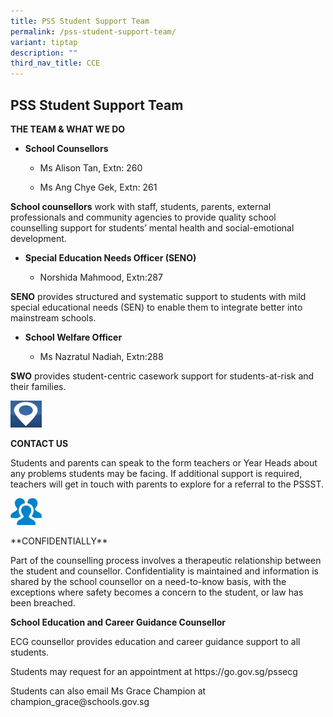 ```yaml
---
title: PSS Student Support Team
permalink: /pss-student-support-team/
variant: tiptap
description: ""
third_nav_title: CCE
---
```

<h2>PSS Student Support Team</h2>
<p><strong>THE TEAM &amp; WHAT WE DO</strong>
</p>
<ul data-tight="true" class="tight">
<li>
<p><strong>School Counsellors</strong>
</p>
<ul data-tight="true" class="tight">
<li>
<p>Ms Alison Tan, Extn: 260</p>
</li>
<li>
<p>Ms Ang Chye Gek, Extn: 261</p>
</li>
</ul>
</li>
</ul>
<p><strong>School counsellors</strong>&nbsp;work with staff, students, parents,
external professionals and community agencies to provide quality school
counselling support for students’ mental health and social-emotional development.</p>
<ul data-tight="true" class="tight">
<li>
<p><strong>Special Education Needs Officer (SENO)</strong>
</p>
<ul data-tight="true" class="tight">
<li>
<p>Norshida Mahmood, Extn:287</p>
</li>
</ul>
</li>
</ul>
<p><strong>SENO</strong> provides structured and systematic support to students
with mild special educational needs (SEN) to enable them to integrate better
into mainstream schools.</p>
<ul>
<li>
<p><strong>School Welfare Officer</strong>
</p>
<ul data-tight="true" class="tight">
<li>
<p>Ms Nazratul Nadiah, Extn:288</p>
</li>
</ul>
</li>
</ul>
<p><strong>SWO</strong>&nbsp;provides student-centric casework support for
students-at-risk and their families.</p>
<div class="isomer-image-wrapper">
<img style="width:10%;margin-right:15px;" height="auto" width="100%" src="/images/CCE/PSS%20Student%20Support%20Team/Contact%20Us.png">
</div>
<p><strong>CONTACT US</strong>
</p>
<p>Students and parents can speak to the form teachers or Year Heads about
any problems students may be facing. If additional support is required,
teachers will get in touch with parents to explore for a referral to the
PSSST.</p>
<div class="isomer-image-wrapper">
<img style="width:10%;margin-right:15px;" height="auto" width="100%" src="/images/CCE/PSS%20Student%20Support%20Team/Confidentiality.png">
</div>
<p>**CONFIDENTIALLY**</p>
<p>Part of the counselling process involves a therapeutic relationship between
the student and counsellor. Confidentiality is maintained and information
is shared by the school counsellor on a need-to-know basis, with the exceptions
where safety becomes a concern to the student, or law has been breached.</p>
<p><strong>School Education and Career Guidance Counsellor</strong>
</p>
<p>ECG counsellor provides education and career guidance support to all students.</p>
<p>Students may request for an appointment at https://go.gov.sg/pssecg</p>
<p>Students can also email Ms Grace Champion at champion_grace@schools.gov.sg</p>